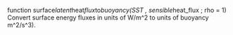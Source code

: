 function surface*latent*heat*flux*to*buoyancy(SST , sensible*heat_flux ; rho = 1) Convert surface energy fluxes in units of W/m^2 to units of buoyancy m^2/s^3).
